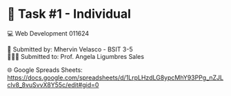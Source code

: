 # 📌 Task #1 - Individual
💻 Web Development 011624

🧑 Submitted by: Mhervin Velasco - BSIT 3-5           
👩🏻‍🏫 Submitted to: Prof. Angela Ligumbres Sales

🌐 Google Spreads Sheets: https://docs.google.com/spreadsheets/d/1LrpLHzdLG8ypcMhY93PPg_nZJLclv8_8vuSvvX8Y55c/edit#gid=0
